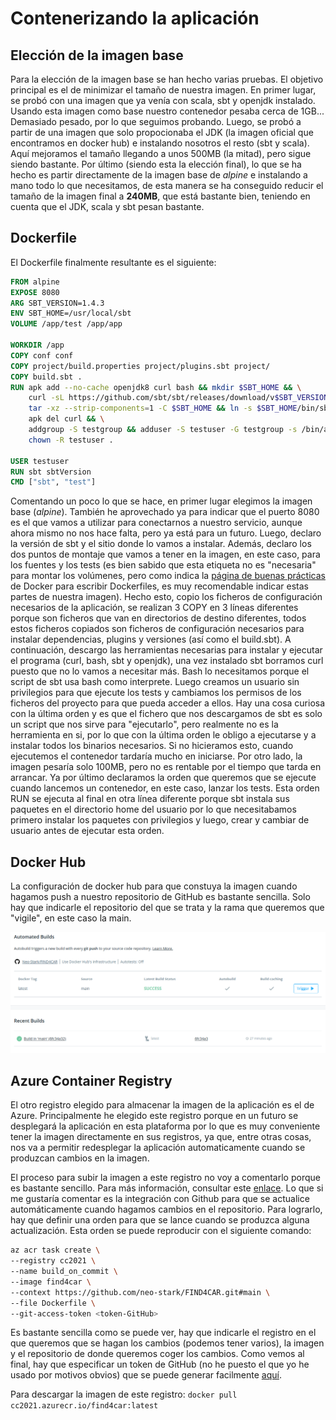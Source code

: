 # Contenerizando la aplicación

## Elección de la imagen base

Para la elección de la imagen base se han hecho varias pruebas. El objetivo principal es el de minimizar el tamaño de 
nuestra imagen. En primer lugar, se probó con una imagen que ya venía con scala, sbt y openjdk instalado. Usando esta 
imagen como base nuestro contenedor pesaba cerca de 1GB... Demasiado pesado, por lo que seguimos probando. Luego, se 
probó a partir de una imagen que solo propocionaba el JDK (la imagen oficial que encontramos en docker hub) e instalando
nosotros el resto (sbt y scala). Aquí mejoramos el tamaño llegando a unos 500MB (la mitad), pero sigue siendo bastante.
Por último (siendo esta la elección final), lo que se ha hecho es partir directamente de la imagen base de *alpine* e 
instalando a mano todo lo que necesitamos, de esta manera se ha conseguido reducir el tamaño de la imagen final a **240MB**, 
que está bastante bien, teniendo en cuenta que el JDK, scala y sbt pesan bastante.

## Dockerfile

El Dockerfile finalmente resultante es el siguiente:

```dockerfile
FROM alpine
EXPOSE 8080
ARG SBT_VERSION=1.4.3
ENV SBT_HOME=/usr/local/sbt
VOLUME /app/test /app/app

WORKDIR /app
COPY conf conf
COPY project/build.properties project/plugins.sbt project/
COPY build.sbt .
RUN apk add --no-cache openjdk8 curl bash && mkdir $SBT_HOME && \
    curl -sL https://github.com/sbt/sbt/releases/download/v$SBT_VERSION/sbt-$SBT_VERSION.tgz | \
    tar -xz --strip-components=1 -C $SBT_HOME && ln -s $SBT_HOME/bin/sbt /usr/bin/ && \
    apk del curl && \
    addgroup -S testgroup && adduser -S testuser -G testgroup -s /bin/ash && \
    chown -R testuser .

USER testuser
RUN sbt sbtVersion
CMD ["sbt", "test"]
```

Comentando un poco lo que se hace, en primer lugar elegimos la imagen base (*alpine*). También he aprovechado ya para indicar
que el puerto 8080 es el que vamos a utilizar para conectarnos a nuestro servicio, aunque ahora mismo no nos hace falta, pero
ya está para un futuro. Luego, declaro la versión de sbt y el sitio donde lo vamos a instalar. Además, declaro los dos puntos de montaje que vamos a tener 
en la imagen, en este caso, para los fuentes y los tests (es bien sabido que esta etiqueta no es "necesaria" para montar los volúmenes, pero como indica
la [página de buenas prácticas](https://docs.docker.com/develop/develop-images/dockerfile_best-practices/#volume) de Docker para escribir Dockerfiles, es muy recomendable indicar estas partes de nuestra imagen).
Hecho esto, copio los ficheros de configuración necesarios de la aplicación, se realizan 3 COPY en 3 líneas diferentes porque son
 ficheros que van en directorios de destino diferentes, todos estos ficheros copiados son ficheros de configuración necesarios para
 instalar dependencias, plugins y versiones (así como el build.sbt). A continuación, descargo las herramientas necesarias
 para instalar y ejecutar el programa (curl, bash, sbt y openjdk), una vez instalado sbt borramos curl puesto que no lo vamos
 a necesitar más. Bash lo necesitamos porque el script de sbt usa bash como interprete. Luego creamos un usuario sin privilegios
  para que ejecute los tests y cambiamos los permisos de los ficheros del proyecto para que pueda acceder a ellos. Hay una cosa curiosa
con la última orden y es que el fichero que nos descargamos de sbt es solo un script que nos sirve para "ejecutarlo", pero
realmente no es la herramienta en si, por lo que con la última orden le obligo a ejecutarse y a instalar todos los binarios
necesarios. Si no hicieramos esto, cuando ejecutemos el contenedor tardaría mucho en iniciarse. Por otro lado, la imagen 
pesaría solo 100MB, pero no es rentable por el tiempo que tarda en arrancar. Ya por último declaramos la orden que queremos 
que se ejecute cuando lancemos un contenedor, en este caso, lanzar los tests. Esta orden RUN se ejecuta al final en otra
línea diferente porque sbt instala sus paquetes en el directorio home del usuario por lo que necesitabamos primero instalar
los paquetes con privilegios y luego, crear y cambiar de usuario antes de ejecutar esta orden.

## Docker Hub

La configuración de docker hub para que constuya la imagen cuando hagamos push a nuestro repositorio de GitHub es bastante
sencilla. Solo hay que indicarle el repositorio del que se trata y la rama que queremos que "vigile", en este caso la main.

!["build automática docker hub"](img/dockerhub-build.png)

## Azure Container Registry

El otro registro elegido para almacenar la imagen de la aplicación es el de Azure. Principalmente he elegido este registro
porque en un futuro se desplegará la aplicación en esta plataforma por lo que es muy conveniente tener la imagen directamente
en sus registros, ya que, entre otras cosas, nos va a permitir redesplegar la aplicación automaticamente cuando se produzcan cambios en la 
imagen.

El proceso para subir la imagen a este registro no voy a comentarlo porque es bastante sencillo. Para más información, consultar este
[enlace](https://docs.microsoft.com/es-es/azure/container-registry/container-registry-get-started-azure-cli). Lo que si
me gustaría comentar es la integración con Github para que se actualice automáticamente cuando hagamos cambios en el repositorio.
Para lograrlo, hay que definir una orden para que se lance cuando se produzca alguna actualización. Esta orden se puede reproducir 
con el siguiente comando:
```bash
az acr task create \                                  
--registry cc2021 \
--name build_on_commit \
--image find4car \
--context https://github.com/neo-stark/FIND4CAR.git#main \
--file Dockerfile \
--git-access-token <token-GitHub>
```

Es bastante sencilla como se puede ver, hay que indicarle el registro en el que queremos que se hagan los cambios (podemos 
tener varios), la imagen y el repositorio de donde queremos coger los cambios. Como vemos al final, hay que especificar 
un token de GitHub (no he puesto el que yo he usado por motivos obvios) que se puede generar facilmente [aquí](https://github.com/settings/tokens).

Para descargar la imagen de este registro: `docker pull cc2021.azurecr.io/find4car:latest`